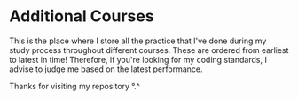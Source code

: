 # Additional Courses
This is the place where I store all the practice that I've done during my study process throughout different courses. These are ordered from earliest to latest in time! Therefore, if you're looking for my coding standards, I advise to judge me based on the latest performance.

Thanks for visiting my repository °.^
